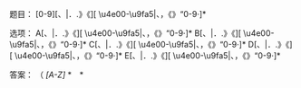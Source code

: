 题目：
[0-9][、|．.》《][ \u4e00-\u9fa5|、，《》“0-9·]*

选项：
A[、|．.》《][ \u4e00-\u9fa5|、，《》“0-9·]*
B[、|．.》《][ \u4e00-\u9fa5|、，《》“0-9·]*
C[、|．.》《][ \u4e00-\u9fa5|、，《》“0-9·]*
D[、|．.》《][ \u4e00-\u9fa5|、，《》“0-9·]*
E[、|．.》《][ \u4e00-\u9fa5|、，《》“0-9·]*

答案：
（ *[A-Z]* *　*
